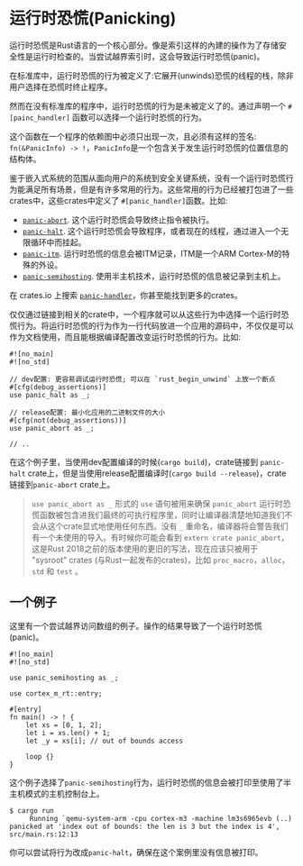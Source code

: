 # 运行时恐慌(Panicking)

运行时恐慌是Rust语言的一个核心部分。像是索引这样的內建的操作为了存储安全性是运行时检查的。当尝试越界索引时，这会导致运行时恐慌(panic)。

在标准库中，运行时恐慌的行为被定义了:它展开(unwinds)恐慌的线程的栈，除非用户选择在恐慌时终止程序。

然而在没有标准库的程序中，运行时恐慌的行为是未被定义了的。通过声明一个 `#[painc_handler]` 函数可以选择一个运行时恐慌的行为。

这个函数在一个程序的依赖图中必须只出现一次，且必须有这样的签名: `fn(&PanicInfo) -> !`，`PanicInfo`是一个包含关于发生运行时恐慌的位置信息的结构体。

[`PanicInfo`]: https://doc.rust-lang.org/core/panic/struct.PanicInfo.html

鉴于嵌入式系统的范围从面向用户的系统到安全关键系统，没有一个运行时恐慌行为能满足所有场景，但是有许多常用的行为。这些常用的行为已经被打包进了一些crates中，这些crates中定义了 `#[panic_handler]`函数。比如:

- [`panic-abort`]. 这个运行时恐慌会导致终止指令被执行。
- [`panic-halt`]. 这个运行时恐慌会导致程序，或者现在的线程，通过进入一个无限循环中而挂起。
- [`panic-itm`]. 运行时恐慌的信息会被ITM记录，ITM是一个ARM Cortex-M的特殊的外设。
- [`panic-semihosting`]. 使用半主机技术，运行时恐慌的信息被记录到主机上。

[`panic-abort`]: https://crates.io/crates/panic-abort
[`panic-halt`]: https://crates.io/crates/panic-halt
[`panic-itm`]: https://crates.io/crates/panic-itm
[`panic-semihosting`]: https://crates.io/crates/panic-semihosting

在 crates.io 上搜索 [`panic-handler`]，你甚至能找到更多的crates。

[`panic-handler`]: https://crates.io/keywords/panic-handler

仅仅通过链接到相关的crate中，一个程序就可以从这些行为中选择一个运行时恐慌行为。将运行时恐慌的行为作为一行代码放进一个应用的源码中，不仅仅是可以作为文档使用，而且能根据编译配置改变运行时恐慌的行为。比如:

``` rust,ignore
#![no_main]
#![no_std]

// dev配置: 更容易调试运行时恐慌; 可以在 `rust_begin_unwind` 上放一个断点
#[cfg(debug_assertions)]
use panic_halt as _;

// release配置: 最小化应用的二进制文件的大小
#[cfg(not(debug_assertions))]
use panic_abort as _;

// ..
```

在这个例子里，当使用dev配置编译的时候(`cargo build`)，crate链接到 `panic-halt` crate上，但是当使用release配置编译时(`cargo build --release`)，crate链接到`panic-abort` crate上。

> `use panic_abort as _` 形式的 `use` 语句被用来确保 `panic_abort` 运行时恐慌函数被包含进我们最终的可执行程序里，同时让编译器清楚地知道我们不会从这个crate显式地使用任何东西。没有 `_` 重命名，编译器将会警告我们有一个未使用的导入。有时候你可能会看到 `extern crate panic_abort`，这是Rust 2018之前的版本使用的更旧的写法，现在应该只被用于 "sysroot" crates (与Rust一起发布的crates)，比如 `proc_macro`，`alloc`，`std` 和 `test` 。

## 一个例子

这里有一个尝试越界访问数组的例子。操作的结果导致了一个运行时恐慌(panic)。

```rust,ignore
#![no_main]
#![no_std]

use panic_semihosting as _;

use cortex_m_rt::entry;

#[entry]
fn main() -> ! {
    let xs = [0, 1, 2];
    let i = xs.len() + 1;
    let _y = xs[i]; // out of bounds access

    loop {}
}
```

这个例子选择了`panic-semihosting`行为，运行时恐慌的信息会被打印至使用了半主机模式的主机控制台上。

``` text
$ cargo run
     Running `qemu-system-arm -cpu cortex-m3 -machine lm3s6965evb (..)
panicked at 'index out of bounds: the len is 3 but the index is 4', src/main.rs:12:13
```

你可以尝试将行为改成`panic-halt`，确保在这个案例里没有信息被打印。
